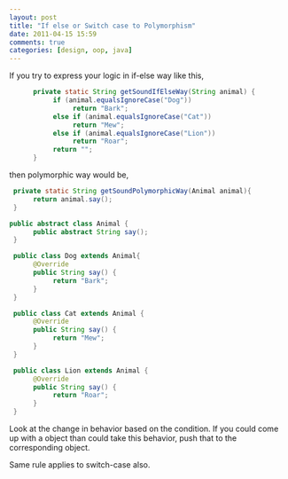 ```yaml
---
layout: post
title: "If else or Switch case to Polymorphism"
date: 2011-04-15 15:59
comments: true
categories: [design, oop, java]
---
```

If you try to express your logic in if-else way like this,
``` java
      private static String getSoundIfElseWay(String animal) {  
           if (animal.equalsIgnoreCase("Dog"))  
                return "Bark";  
           else if (animal.equalsIgnoreCase("Cat"))  
                return "Mew";  
           else if (animal.equalsIgnoreCase("Lion"))  
                return "Roar";  
           return "";  
      }  
```

then polymorphic way would be,
<!--more-->
``` java
 private static String getSoundPolymorphicWay(Animal animal){  
      return animal.say();  
 }
```
``` java
public abstract class Animal {  
      public abstract String say();  
 }
```
``` java
 public class Dog extends Animal{  
      @Override  
      public String say() {  
           return "Bark";  
      }  
 } 
```

``` java
 public class Cat extends Animal {  
      @Override  
      public String say() {  
           return "Mew";  
      }  
 }  
```
``` java
 public class Lion extends Animal {  
      @Override  
      public String say() {  
           return "Roar";  
      }  
 }

```

Look at the change in behavior based on the condition. If you could come up with a object than could take this behavior, push that to the corresponding object.

Same rule applies to switch-case also.